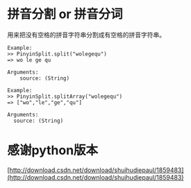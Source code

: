 拼音分割 or 拼音分词
======

用来把没有空格的拼音字符串分割成有空格的拼音字符串。

```
Example:
>> PinyinSplit.split("wolegequ")
=> wo le ge qu

Arguments:
	source: (String)

Example:
>> PinyinSplit.splitArray("wolegequ")
=> ["wo","le","ge","qu"]

Arguments:
  source: (String)
```

感谢python版本
====
[http://download.csdn.net/download/shuihudiepaul/1859483](http://download.csdn.net/download/shuihudiepaul/1859483)


